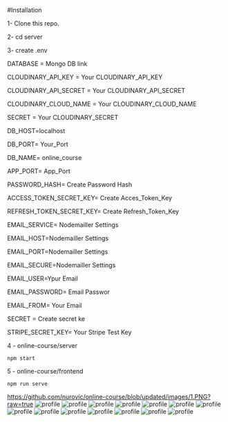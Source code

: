 #Installation

1- Clone this repo.

2- cd server

3- create .env

  DATABASE = Mongo DB link

  CLOUDINARY_API_KEY = Your CLOUDINARY_API_KEY

  CLOUDINARY_API_SECRET = Your CLOUDINARY_API_SECRET

  CLOUDINARY_CLOUD_NAME = Your CLOUDINARY_CLOUD_NAME

  SECRET = Your CLOUDINARY_SECRET

  DB_HOST=localhost

  DB_PORT= Your_Port

  DB_NAME= online_course

  APP_PORT= App_Port

  PASSWORD_HASH= Create Password Hash

  ACCESS_TOKEN_SECRET_KEY= Create Acces_Token_Key

  REFRESH_TOKEN_SECRET_KEY= Create Refresh_Token_Key

  EMAIL_SERVICE= Nodemailler Settings

  EMAIL_HOST=Nodemailler Settings

  EMAIL_PORT=Nodemailler Settings

  EMAIL_SECURE=Nodemailler Settings

  EMAIL_USER=Ypur Email

  EMAIL_PASSWORD= Email Passwor

  EMAIL_FROM= Your Email

  SECRET = Create secret ke

  STRIPE_SECRET_KEY= Your Stripe Test Key


4 - online-course/server


    npm start

5 - online-course/frontend

    npm run serve
    
https://github.com/nurovic/online-course/blob/updated/images/1.PNG?raw=true
![profile](https://github.com/nurovic/online-course/blob/updated/images/1.PNG?raw=true)
![profile](https://github.com/nurovic/online-course/blob/updated/images/2.PNG?raw=true)
![profile](https://github.com/nurovic/online-course/blob/updated/images/3.png?raw=true)
![profile](https://github.com/nurovic/online-course/blob/updated/images/4.PNG?raw=true)
![profile](https://github.com/nurovic/online-course/blob/updated/images/5.PNG?raw=true)
![profile](https://github.com/nurovic/online-course/blob/updated/images/6.PNG?raw=true)
![profile](https://github.com/nurovic/online-course/blob/updated/images/7.PNG?raw=true)
![profile](https://github.com/nurovic/online-course/blob/updated/images/8.PNG?raw=true)
![profile](https://github.com/nurovic/online-course/blob/updated/images/9.PNG?raw=true)
![profile](https://github.com/nurovic/online-course/blob/updated/images/10.PNG?raw=true)
![profile](https://github.com/nurovic/online-course/blob/updated/images/11.PNG?raw=true)
![profile](https://github.com/nurovic/online-course/blob/updated/images/12.PNG?raw=true)
![profile](https://github.com/nurovic/online-course/blob/updated/images/13.PNG?raw=true)
![profile](https://github.com/nurovic/online-course/blob/updated/images/14.PNG?raw=true)
